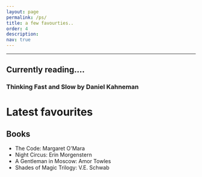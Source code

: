 ```yaml
---
layout: page
permalink: /ps/
title: a few favourties..
order: 4
description: 
nav: true
---
```

<hr>

## Currently reading.... 
### Thinking Fast and Slow by Daniel Kahneman

# Latest favourites

## Books
- The Code: Margaret O'Mara
- Night Circus: Erin Morgenstern
- A Gentleman in Moscow: Amor Towles
- Shades of Magic Trilogy: V.E. Schwab


